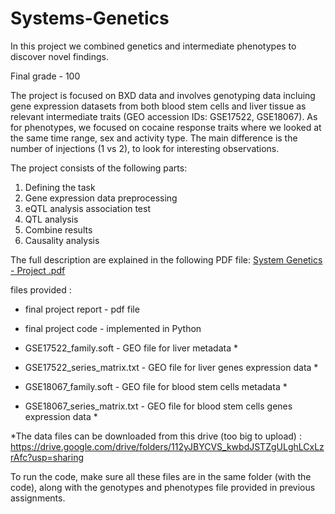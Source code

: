 # Systems-Genetics

In this project we combined genetics and intermediate phenotypes to discover novel findings. 

Final grade - 100

The project is focused on BXD data and involves genotyping data incluing gene expression datasets from both blood stem cells and liver tissue as relevant intermediate traits (GEO accession IDs: GSE17522, GSE18067). 
As for phenotypes, we focused on cocaine response traits where we looked at the same time range, sex and activity type. 
The main difference is the number of injections (1 vs 2), to look for interesting observations.

The project consists of the following parts:
1. Defining the task 
2. Gene expression data preprocessing
3. eQTL analysis association test
4. QTL analysis
5. Combine results
6. Causality analysis

The full description are explained in the following PDF file: [System Genetics - Project .pdf](https://github.com/PlutovMaggi/Systems-Genetics/files/14009044/System.Genetics.-.Project.pdf)

files provided : 

* final project report - pdf file

* final project code - implemented in Python

* GSE17522_family.soft - GEO file for liver metadata *

* GSE17522_series_matrix.txt - GEO file for liver genes expression data *

* GSE18067_family.soft - GEO file for blood stem cells metadata *

* GSE18067_series_matrix.txt - GEO file for blood stem cells genes expression data *

*The data files can be downloaded from this drive (too big to upload) : https://drive.google.com/drive/folders/112yJBYCVS_kwbdJSTZgULghLCxLzrAfc?usp=sharing


To run the code, make sure all these files are in the same folder (with the code), along with the genotypes and phenotypes file provided in previous assignments.
